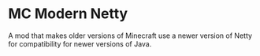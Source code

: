 # MC Modern Netty

A mod that makes older versions of Minecraft use a newer version of Netty for compatibility for newer versions of Java.
